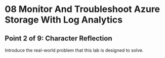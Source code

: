 # 08 Monitor And Troubleshoot Azure Storage With Log Analytics

## Point 2 of 9: Character Reflection

Introduce the real-world problem that this lab is designed to solve.
